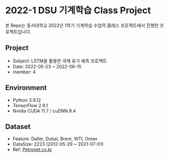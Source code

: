 ﻿# 2022-1 DSU 기계학습 Class Project
본 Repo는 동서대학교 2022년 1학기 기계학습 수업의 클레스 프로젝트에서 진행한 프로젝트입니다.

## Project
- Subject: LSTM을 활용한 국제 유가 예측 프로젝트
- Date: 2022-05-23 ~ 2022-06-15
- member: 4

## Environment
- Python 3.9.12
- TensorFlow 2.9.1
- Nvidia CUDA 11.7 / cuDNN 8.4

## Dataset
- Feature: Daller, Dubai, Brent, WTI, Oman
- DataSize: 2223 (2012-05-29 ~ 2021-07-01)
- Ref: [Petronet.co.kr](www.petronet.co.kr)
